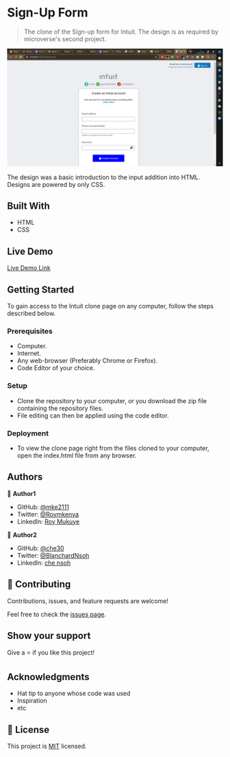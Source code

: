 # Sign-Up Form

> The clone of the Sign-up form for Intuit. The design is as required by microverse's second project.

![screenshot](./screenshot.png)

The design was a basic introduction to the input addition into HTML. Designs are powered by only CSS.

## Built With

- HTML
- CSS

## Live Demo

[Live Demo Link](https://mke2111.github.io/SignUpCR1230/)

## Getting Started

To gain access to the Intuit clone page on any computer, follow the steps described below. 

### Prerequisites

- Computer.
- Internet.
- Any web-browser (Preferably Chrome or Firefox).
- Code Editor of your choice.

### Setup

- Clone the repository to your computer, or you download the zip file containing the repository files.
- File editing can then be applied using the code editor.

### Deployment

- To view the clone page right from the files cloned to your computer, open the index.html file from any browser.



## Authors

👤 **Author1**

- GitHub: [@mke2111](https://github.com/mke2111)
- Twitter: [@Roymkenya](https://twitter.com/Roymkenya)
- LinkedIn: [Roy Mukuye](https://www.linkedin.com/in/roy-mukuye-42b07b1b4)

👤 **Author2**

- GitHub: [@che30](https://github.com/che30)
- Twitter: [@BlanchardNsoh](https://twitter.com/BlanchardNsoh)
- LinkedIn: [che nsoh](https://www.linkedin.com/in/che-nsoh-9455271b0/)

## 🤝 Contributing

Contributions, issues, and feature requests are welcome!

Feel free to check the [issues page](issues/).

## Show your support

Give a ⭐️ if you like this project!

## Acknowledgments

- Hat tip to anyone whose code was used
- Inspiration
- etc

## 📝 License

This project is [MIT](lic.url) licensed.